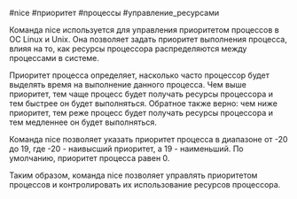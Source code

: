 #nice #приоритет #процессы #управление_ресурсами

Команда nice используется для управления приоритетом процессов в ОС Linux и Unix. Она позволяет задать приоритет выполнения процесса, влияя на то, как ресурсы процессора распределяются между процессами в системе.

Приоритет процесса определяет, насколько часто процессор будет выделять время на выполнение данного процесса. Чем выше приоритет, тем чаще процесс будет получать ресурсы процессора и тем быстрее он будет выполняться. Обратное также верно: чем ниже приоритет, тем реже процесс будет получать ресурсы процессора и тем медленнее он будет выполняться.

Команда nice позволяет указать приоритет процесса в диапазоне от -20 до 19, где -20 - наивысший приоритет, а 19 - наименьший. По умолчанию, приоритет процесса равен 0.

Таким образом, команда nice позволяет управлять приоритетом процессов и контролировать их использование ресурсов процессора.

